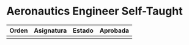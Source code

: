 # Aeronautics Engineer Self-Taught


|Orden | Asignatura	| Estado  | Aprobada | 	 
|----- | ---------- |---------|--------- |  
|      |            |         |          |  
